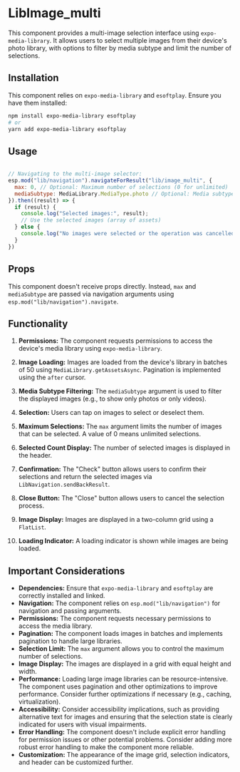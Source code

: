 # LibImage_multi

This component provides a multi-image selection interface using `expo-media-library`. It allows users to select multiple images from their device's photo library, with options to filter by media subtype and limit the number of selections.

## Installation

This component relies on `expo-media-library` and `esoftplay`. Ensure you have them installed:

```bash
npm install expo-media-library esoftplay
# or
yarn add expo-media-library esoftplay
```

## Usage

```javascript

// Navigating to the multi-image selector:
esp.mod("lib/navigation").navigateForResult("lib/image_multi", {
  max: 0, // Optional: Maximum number of selections (0 for unlimited)
  mediaSubtype: MediaLibrary.MediaType.photo // Optional: Media subtype to filter (e.g., MediaLibrary.MediaType.photo, MediaLibrary.MediaType.video)
}).then((result) => {
  if (result) {
    console.log("Selected images:", result);
    // Use the selected images (array of assets)
  } else {
    console.log("No images were selected or the operation was cancelled.");
  }
})
```

## Props

This component doesn't receive props directly. Instead, `max` and `mediaSubtype` are passed via navigation arguments using `esp.mod("lib/navigation").navigate`.

## Functionality

1. **Permissions:** The component requests permissions to access the device's media library using `expo-media-library`.

2. **Image Loading:** Images are loaded from the device's library in batches of 50 using `MediaLibrary.getAssetsAsync`.  Pagination is implemented using the `after` cursor.

3. **Media Subtype Filtering:** The `mediaSubtype` argument is used to filter the displayed images (e.g., to show only photos or only videos).

4. **Selection:** Users can tap on images to select or deselect them.

5. **Maximum Selections:** The `max` argument limits the number of images that can be selected.  A value of 0 means unlimited selections.

6. **Selected Count Display:** The number of selected images is displayed in the header.

7. **Confirmation:** The "Check" button allows users to confirm their selections and return the selected images via `LibNavigation.sendBackResult`.

8. **Close Button:** The "Close" button allows users to cancel the selection process.

9. **Image Display:** Images are displayed in a two-column grid using a `FlatList`.

10. **Loading Indicator:** A loading indicator is shown while images are being loaded.

## Important Considerations

* **Dependencies:** Ensure that `expo-media-library` and `esoftplay` are correctly installed and linked.
* **Navigation:** The component relies on `esp.mod("lib/navigation")` for navigation and passing arguments.
* **Permissions:** The component requests necessary permissions to access the media library.
* **Pagination:** The component loads images in batches and implements pagination to handle large libraries.
* **Selection Limit:** The `max` argument allows you to control the maximum number of selections.
* **Image Display:** The images are displayed in a grid with equal height and width.
* **Performance:** Loading large image libraries can be resource-intensive.  The component uses pagination and other optimizations to improve performance.  Consider further optimizations if necessary (e.g., caching, virtualization).
* **Accessibility:** Consider accessibility implications, such as providing alternative text for images and ensuring that the selection state is clearly indicated for users with visual impairments.
* **Error Handling:**  The component doesn't include explicit error handling for permission issues or other potential problems.  Consider adding more robust error handling to make the component more reliable.
* **Customization:**  The appearance of the image grid, selection indicators, and header can be customized further.